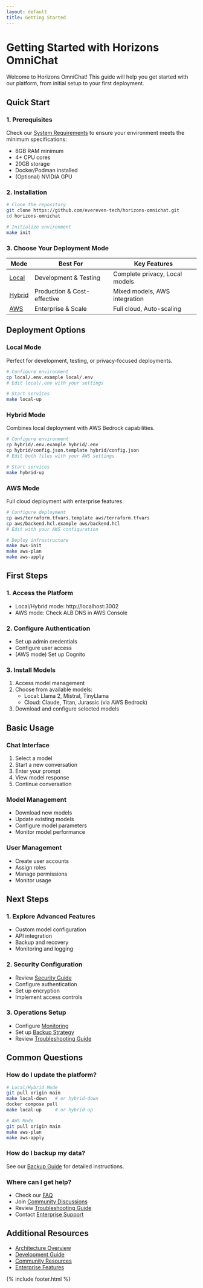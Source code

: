 ```yaml
---
layout: default
title: Getting Started
---
```


# Getting Started with Horizons OmniChat

Welcome to Horizons OmniChat! This guide will help you get started with our platform, from initial setup to your first deployment.

## Quick Start

### 1. Prerequisites
Check our [System Requirements](requirements.md) to ensure your environment meets the minimum specifications:
- 8GB RAM minimum
- 4+ CPU cores
- 20GB storage
- Docker/Podman installed
- (Optional) NVIDIA GPU

### 2. Installation
```bash
# Clone the repository
git clone https://github.com/evereven-tech/horizons-omnichat.git
cd horizons-omnichat

# Initialize environment
make init
```

### 3. Choose Your Deployment Mode

| Mode | Best For | Key Features |
|------|----------|--------------|
| [Local](../deployment/local.md) | Development & Testing | Complete privacy, Local models |
| [Hybrid](../deployment/hybrid.md) | Production & Cost-effective | Mixed models, AWS integration |
| [AWS](../deployment/aws.md) | Enterprise & Scale | Full cloud, Auto-scaling |

## Deployment Options

### Local Mode
Perfect for development, testing, or privacy-focused deployments.
```bash
# Configure environment
cp local/.env.example local/.env
# Edit local/.env with your settings

# Start services
make local-up
```

### Hybrid Mode
Combines local deployment with AWS Bedrock capabilities.
```bash
# Configure environment
cp hybrid/.env.example hybrid/.env
cp hybrid/config.json.template hybrid/config.json
# Edit both files with your AWS settings

# Start services
make hybrid-up
```

### AWS Mode
Full cloud deployment with enterprise features.
```bash
# Configure deployment
cp aws/terraform.tfvars.template aws/terraform.tfvars
cp aws/backend.hcl.example aws/backend.hcl
# Edit with your AWS configuration

# Deploy infrastructure
make aws-init
make aws-plan
make aws-apply
```

## First Steps

### 1. Access the Platform
- Local/Hybrid mode: http://localhost:3002
- AWS mode: Check ALB DNS in AWS Console

### 2. Configure Authentication
- Set up admin credentials
- Configure user access
- (AWS mode) Set up Cognito

### 3. Install Models
1. Access model management
2. Choose from available models:
   - Local: Llama 2, Mistral, TinyLlama
   - Cloud: Claude, Titan, Jurassic (via AWS Bedrock)
3. Download and configure selected models

## Basic Usage

### Chat Interface
1. Select a model
2. Start a new conversation
3. Enter your prompt
4. View model response
5. Continue conversation

### Model Management
- Download new models
- Update existing models
- Configure model parameters
- Monitor model performance

### User Management
- Create user accounts
- Assign roles
- Manage permissions
- Monitor usage

## Next Steps

### 1. Explore Advanced Features
- Custom model configuration
- API integration
- Backup and recovery
- Monitoring and logging

### 2. Security Configuration
- Review [Security Guide](../security/overview.md)
- Configure authentication
- Set up encryption
- Implement access controls

### 3. Operations Setup
- Configure [Monitoring](../operations/monitoring.md)
- Set up [Backup Strategy](../operations/backup.md)
- Review [Troubleshooting Guide](../operations/troubleshooting.md)

## Common Questions

### How do I update the platform?
```bash
# Local/Hybrid Mode
git pull origin main
make local-down   # or hybrid-down
docker compose pull
make local-up     # or hybrid-up

# AWS Mode
git pull origin main
make aws-plan
make aws-apply
```

### How do I backup my data?
See our [Backup Guide](../operations/backup.md) for detailed instructions.

### Where can I get help?
- Check our [FAQ](../community/faq.md)
- Join [Community Discussions](https://github.com/evereven-tech/horizons-omnichat/discussions)
- Review [Troubleshooting Guide](../operations/troubleshooting.md)
- Contact [Enterprise Support](../enterprise/support.md)

## Additional Resources

- [Architecture Overview](../architecture/)
- [Development Guide](../development/)
- [Community Resources](../community/)
- [Enterprise Features](../enterprise/)

{% include footer.html %}
